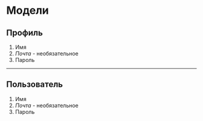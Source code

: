 # Модели

## Профиль

1. Имя
2. *Почта* - необязательное
3. Пароль
------------

## Пользователь

1. Имя
2. *Почта* - необязательное
3. Пароль